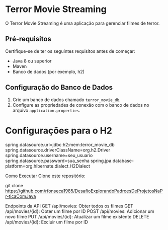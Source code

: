# Terror Movie Streaming

O Terror Movie Streaming é uma aplicação para gerenciar filmes de terror.

## Pré-requisitos

Certifique-se de ter os seguintes requisitos antes de começar:

- Java 8 ou superior
- Maven
- Banco de dados (por exemplo, h2)

## Configuração do Banco de Dados

1. Crie um banco de dados chamado `terror_movie_db`.
2. Configure as propriedades de conexão com o banco de dados no arquivo `application.properties`.


# Configurações para o H2
spring.datasource.url=jdbc:h2:mem:terror_movie_db
spring.datasource.driverClassName=org.h2.Driver
spring.datasource.username=seu_usuario
spring.datasource.password=sua_senha
spring.jpa.database-platform=org.hibernate.dialect.H2Dialect

Como Executar
Clone este repositório:

git clone https://github.com/rfonseca1985/DesafioExplorandoPadroesDeProjetosNaPr-ticaComJava

Endpoints da API
GET /api/movies: Obter todos os filmes
GET /api/movies/{id}: Obter um filme por ID
POST /api/movies: Adicionar um novo filme
PUT /api/movies/{id}: Atualizar um filme existente
DELETE /api/movies/{id}: Excluir um filme por ID
